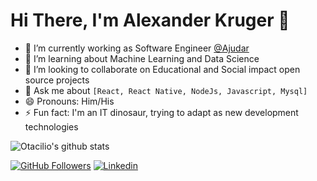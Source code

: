 # Hi There, I'm Alexander Kruger 👋

- 🔭 I’m currently working as Software Engineer [@Ajudar](https://ajudar.app)
- 🌱 I’m learning about Machine Learning and Data Science
- 👯 I’m looking to collaborate on Educational and Social impact open source projects
- 💬 Ask me about `[React, React Native, NodeJs, Javascript, Mysql]` 
- 😄 Pronouns: Him/His
- ⚡ Fun fact: I'm an IT dinosaur, trying to adapt as new development technologies

![Otacilio's github stats](https://github-readme-stats.vercel.app/api?username=OtacilioN&show_icons=true&theme=radical)

[![GitHub Followers](https://img.shields.io/github/followers/Alexbigbox?style=flat&labelColor=0D0D0D&logo=Github&Color=white)](https://github.com/Alexbigbox)
[![Linkedin](https://img.shields.io/badge/-LinkedIn-060606?style=flat&labelColor=0D0D0D&logo=Linkedin&Color=white)](https://www.linkedin.com/in/alexbigbox/)
